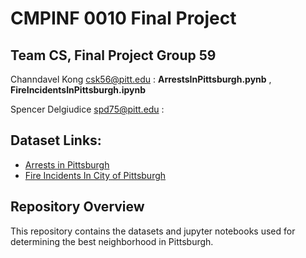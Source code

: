 # CMPINF 0010 Final Project

## Team CS, Final Project Group 59

Channdavel Kong csk56@pitt.edu : **ArrestsInPittsburgh.pynb** , **FireIncidentsInPittsburgh.ipynb**

Spencer Delgiudice spd75@pitt.edu :

## Dataset Links:

* [Arrests in Pittsburgh](https://data.wprdc.org/dataset/arrest-data/resource/e03a89dd-134a-4ee8-a2bd-62c40aeebc6f)
* [Fire Incidents In City of Pittsburgh](https://data.wprdc.org/dataset/fire-incidents-in-city-of-pittsburgh/resource/8d76ac6b-5ae8-4428-82a4-043130d17b02)

## Repository Overview
This repository contains the datasets and jupyter notebooks used for determining the best neighborhood in Pittsburgh.
